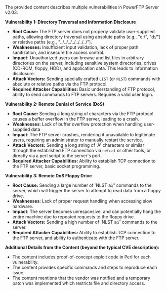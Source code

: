 The provided content describes multiple vulnerabilities in PowerFTP Server v2.03.

**Vulnerability 1: Directory Traversal and Information Disclosure**
*   **Root Cause:** The FTP server does not properly validate user-supplied paths, allowing directory traversal using absolute paths (e.g., "c:/", "d:/") or relative paths (e.g., "../../../../../../../").
*   **Weaknesses:** Insufficient input validation, lack of proper path sanitization, and insecure file access control.
*   **Impact:** Unauthorized users can browse and list files in arbitrary directories on the server, including sensitive system directories, drives (CD-ROM, floppy, HDD), and application data. This leads to information disclosure.
*   **Attack Vectors:**  Sending specially crafted `LIST` (or `NLST`) commands with absolute or relative paths via the FTP protocol.
*   **Required Attacker Capabilities:** Basic understanding of FTP protocol, ability to send commands to FTP servers. Requires a valid user login.

**Vulnerability 2: Remote Denial of Service (DoS)**
*   **Root Cause:** Sending a long string of characters via the FTP protocol causes a buffer overflow in the FTP server, leading to a crash.
*  **Weaknesses**: Lack of buffer overflow protection when handling user-supplied data
*   **Impact:** The FTP server crashes, rendering it unavailable to legitimate users, requiring an administrator to manually restart the service.
*   **Attack Vectors:** Sending a long string of 'A' characters or similar through the established FTP connection via `netcat` or other tools, or directly via a perl script to the server's port.
*   **Required Attacker Capabilities:** Ability to establish TCP connection to the FTP server, basic socket programming.

**Vulnerability 3: Remote DoS Floppy Drive**
*  **Root Cause:** Sending a large number of 'NLST a:/' commands to the server, which will trigger the server to attempt to read data from a floppy drive.
* **Weaknesses**: Lack of proper request handling when accessing slow hardware.
*   **Impact:** The server becomes unresponsive, and can potentially hang the entire machine due to repeated requests to the floppy drive.
*   **Attack Vectors:** Sending a high number of 'NLST a:/' commands to the server.
*   **Required Attacker Capabilities:** Ability to establish TCP connection to the FTP server, and ability to authenticate with the FTP server.

**Additional Details from the Content (beyond the typical CVE description):**

*   The content includes proof-of-concept exploit code in Perl for each vulnerability.
*   The content provides specific commands and steps to reproduce each issue.
*   The content mentions that the vendor was notified and a temporary patch was implemented which restricts file and directory access.